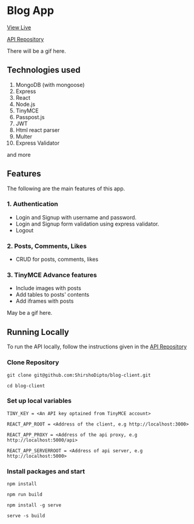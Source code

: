 # Blog App

[View Live](https://shirsho-blog.netlify.app)

[API Repository](https://github.com/ShirshoDipto/blog-api)

There will be a gif here.

## Technologies used

1. MongoDB (with mongoose)
1. Express
1. React
1. Node.js
1. TinyMCE
1. Passpost.js
1. JWT
1. Html react parser
1. Multer
1. Express Validator

and more

## Features

The following are the main features of this app.

### 1. Authentication

- Login and Signup with username and password.
- Login and Signup form validation using express validator.
- Logout

### 2. Posts, Comments, Likes

- CRUD for posts, comments, likes

### 3. TinyMCE Advance features

- Include images with posts
- Add tables to posts' contents
- Add iframes with posts

May be a gif here.

## Running Locally

To run the API locally, follow the instructions given in the [API Repository](https://github.com/ShirshoDipto/blog-api)

### Clone Repository

```
git clone git@github.com:ShirshoDipto/blog-client.git
```

```
cd blog-client
```

### Set up local variables

```
TINY_KEY = <An API key optained from TinyMCE account>

REACT_APP_ROOT = <Address of the client, e.g http://localhost:3000>

REACT_APP_PROXY = <Address of the api proxy, e.g http://localhost:5000/api>

REACT_APP_SERVERROOT = <Address of api server, e.g http://localhost:5000>
```

### Install packages and start

```
npm install
```

```
npm run build
```

```
npm install -g serve
```

```
serve -s build
```
